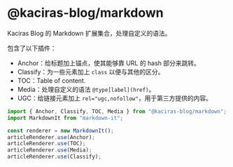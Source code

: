 # @kaciras-blog/markdown

Kaciras Blog 的 Markdown 扩展集合，处理自定义的语法。

包含了以下插件：

* Anchor：给标题加上锚点，使其能够靠 URL 的 hash 部分来跳转。
* Classify：为一些元素加上 `class` 以便与其他的区分。
* TOC：Table of content.
* Media：处理自定义的语法 `@type[label](href)`。
* UGC：给链接元素加上 `rel="ugc,nofollow"`，用于第三方提供的内容。

```javascript
import { Anchor, Classify, TOC, Media } from "@kaciras-blog/markdown";
import MarkdownIt from "markdown-it";

const renderer = new MarkdownIt();
articleRenderer.use(Anchor);
articleRenderer.use(TOC);
articleRenderer.use(Media);
articleRenderer.use(Classify);
```
